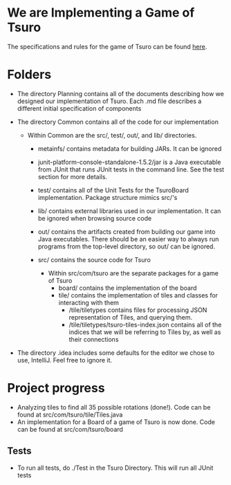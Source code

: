 

# We are Implementing a Game of Tsuro

The specifications and rules for the game of Tsuro can be found [here](https://ccs.neu.edu/home/matthias/4500-f19/tsuro.html). 

# Folders

  - The directory Planning contains all of the documents describing how we
  designed our implementation of Tsuro. Each .md file describes a different initial specification of components

  - The directory Common contains all of the code for our implementation

    - Within Common are the src/, test/, out/, and lib/ directories.

      - metainfs/ contains metadata for building JARs. It can be ignored

      - junit-platform-console-standalone-1.5.2/jar is a Java executable from JUnit that runs JUnit tests in the command line. See the test section for more details.

      - test/ contains all of the Unit Tests for the TsuroBoard implementation. Package structure mimics src/'s

      - lib/ contains external libraries used in our implementation. It can be ignored when browsing source code

      - out/ contains the artifacts created from building our game into Java executables. There should be an easier way to always run programs from the top-level directory, so out/ can be ignored.

      - src/ contains the source code for Tsuro
        - Within src/com/tsuro are the separate packages for a game of Tsuro
          - board/ contains the implementation of the board
          - tile/ contains the implementation of tiles and classes for interacting with them
            - /tile/tiletypes contains files for processing JSON  representation of Tiles, and querying them.
            - /tile/tiletypes/tsuro-tiles-index.json contains all of the indices that we will be referring to Tiles by, as well as their connections

  - The directory .idea includes some defaults for the editor we chose to use, IntelliJ. Feel free
  to ignore it.
  

# Project progress

  - Analyzing tiles to find all 35 possible rotations (done!). Code can be found at src/com/tsuro/tile/Tiles.java
  - An implementation for a Board of a game of Tsuro is now done. Code can be found at src/com/tsuro/board

## Tests

  - To run all tests, do ./Test in the Tsuro Directory. This will run all JUnit
    tests
    
